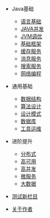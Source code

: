 * Java基础
  * [语言基础](java/lang_base/index.md)
  * [JAVA并发](java/concurrency/index.md)
  * [JVM调优](java/jvm/index.md)
  * [基础框架](java/spring/index.md)
  * [缓存服务](java/cache/index.md)
  * [消息服务](java/message/index.md)
  * [搜索服务](java/search/index.md)
  * [网络编程](java/network/index.md)  
  
* 通用基础
  * [数据结构](/common/data-structure/index.md)
  * [算法设计](/common/algorithm/index.md)
  * [设计模式](common/design-pattern/index.md)
  * [数据库](common/database/index.md)
  * [工具运维](common/maintain/index.md)

* 进阶提升
  * [分布式](advance/solutions/index.md)
  * [高可用](advance/solutions/index.md)
  * [高并发](advance/concurrency/index.md)
  * [微服务](advance/solutions/index.md)
  * [大数据](advance/solutions/index.md)
  
* [测试新栏目](newbook/README.md)

* [关于作者](about/README.md)